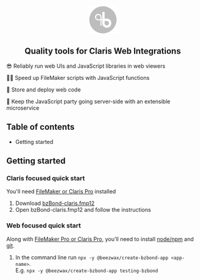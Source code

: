 <p align="center"><img src="bzbond_logo.png" width="75"/></p>

<h2 align="center">Quality tools for Claris Web Integrations</h1>

😎 Reliably run web UIs and JavaScript libraries in web viewers

🏃🏼 Speed up FileMaker scripts with JavaScript functions

💾 Store and deploy web code

🎉 Keep the JavaScript party going server-side with an extensible microservice

## Table of contents

- Getting started

## Getting started

### Claris focused quick start

You'll need [FileMaker or Claris Pro](https://www.claris.com/) installed

1. Download [bzBond-claris.fmp12](packages/bzBond-claris/bzBond-claris.fmp12)
2. Open bzBond-claris.fmp12 and follow the instructions

### Web focused quick start

Along with [FileMaker Pro or Claris Pro](https://www.claris.com/), you'll need to install [node/npm](https://nodejs.org/en/download/) and [git](https://git-scm.com/downloads).

1. In the command line run `npx -y @beezwax/create-bzbond-app <app-name>`.<br>
E.g. `npx -y @beezwax/create-bzbond-app testing-bzbond`